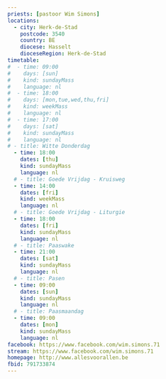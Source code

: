 ```yaml
---
priests: [pastoor Wim Simons]
locations:
  - city: Herk-de-Stad
    postcode: 3540
    country: BE
    diocese: Hasselt
    dioceseRegion: Herk-de-Stad
timetable:
#  - time: 09:00
#    days: [sun]
#    kind: sundayMass
#    language: nl
#  - time: 18:00
#    days: [mon,tue,wed,thu,fri]
#    kind: weekMass
#    language: nl
#  - time: 17:00
#    days: [sat]
#    kind: sundayMass
#    language: nl
# - title: Witte Donderdag
  - time: 18:00
    dates: [thu]
    kind: sundayMass
    language: nl
  # - title: Goede Vrijdag - Kruisweg
  - time: 14:00
    dates: [fri]
    kind: weekMass
    language: nl
  # - title: Goede Vrijdag - Liturgie
  - time: 18:00
    dates: [fri]
    kind: sundayMass
    language: nl
  # - title: Paaswake
  - time: 21:00
    dates: [sat]
    kind: sundayMass
    language: nl
  # - title: Pasen
  - time: 09:00
    dates: [sun]
    kind: sundayMass
    language: nl 
  # - title: Paasmaandag
  - time: 09:00
    dates: [mon]
    kind: sundayMass
    language: nl 
facebook: https://www.facebook.com/wim.simons.71
stream: https://www.facebook.com/wim.simons.71
homepage: http://www.allesvoorallen.be
fbid: 791733874
---
```

